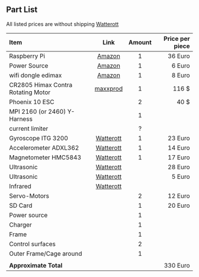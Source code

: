 Part List
---------

All listed prices are without shipping
[Watterott](http://www.watterott.com/)

| Item | Link | Amount | Price per piece |
|:-----|:----:|:------:|----------------:|
| Raspberry Pi | [Amazon](http://www.amazon.de/Raspberry-Pi-RBCA000-Mainboard-1176JZF-S/dp/B008PT4GGC/ref=pd_bxgy_computers_text_y)| 1 | 36 Euro|
| Power Source | [Amazon](http://www.amazon.de/Steckernetzteil-Micro-USB-1200mA-Raspberry-Pi/dp/B008XI52BS/ref=pd_bxgy_computers_img_z) | 1 | 6 Euro |
| wifi dongle edimax | [Amazon](http://www.amazon.de/EDIMAX-EW-7811UN-Wireless-Adapter-IEEE802-11b/dp/B003MTTJOY/ref=pd_cp_ce_0)| 1 | 8 Euro 
| CR2805 Himax Contra Rotating Motor | [maxxprod](http://www.maxxprod.com/mpi/mpi-266.html) | 1 | 116 $ | 
| Phoenix 10 ESC ||  2| 40 $
| MPI 2160 (or 2460) Y-Harness ||1
| current limiter ||?|
| Gyroscope ITG 3200 |[Watterott](http://www.watterott.com/de/Triple-Axis-Digital-Output-Gyroscope-ITG-3200)|1 | 23 Euro
| Accelerometer ADXL362 | [Watterott](http://www.watterott.com/de/Triple-Axis-Accelerometer-Breakout-ADXL362)| 1 | 14 Euro
| Magnetometer HMC5843 | [Watterott](http://www.watterott.com/de/Kompass-Sensor-HMC5843)| 1 | 17 Euro
| Ultrasonic | [Watterott](http://www.watterott.com/de/Parallax-PING-Ultrashall-Entfernungsmesser) | | 28 Euro
| Ultrasonic | [Watterott](http://www.watterott.com/de/Maxbotix-MaxSonar-UT-Ultrasonic-Transducer-MB1100) | | 5 Euro
| Infrared | [Watterott](http://www.watterott.com/de/Pololu-Carrier-with-Sharp-GP2Y0D810Z0F-Digital-Distance-Sensor-10cm)| 
| Servo-Motors | | 2| 12 Euro
| SD Card | | 1| 20 Euro
| Power source | |1 
| Charger | |1
| Frame | | 1
| Control surfaces| |2
| Outer Frame/Cage around | |1
|||
|**Approximate Total**| | |  330 Euro
